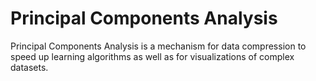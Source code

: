 # Principal Components Analysis

Principal Components Analysis is a mechanism for data compression to speed up learning algorithms as well as for visualizations of complex datasets.


